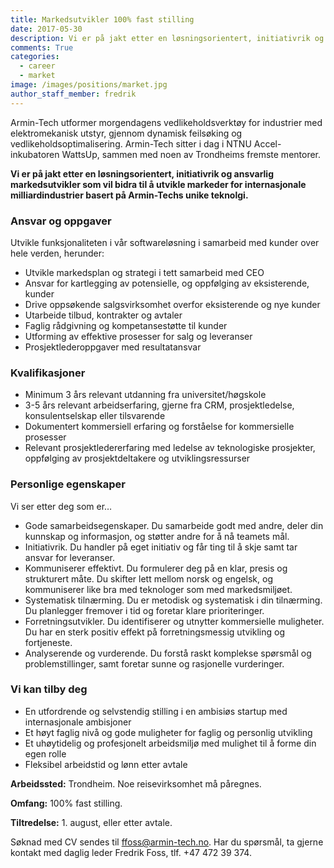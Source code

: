 ```yaml
---
title: Markedsutvikler 100% fast stilling
date: 2017-05-30
description: Vi er på jakt etter en løsningsorientert, initiativrik og ansvarlig markedsutvikler
comments: True
categories:
  - career
  - market
image: /images/positions/market.jpg
author_staff_member: fredrik
---
```


Armin-Tech utformer morgendagens vedlikeholdsverktøy for industrier med elektromekanisk utstyr, gjennom dynamisk feilsøking og vedlikeholdsoptimalisering. Armin-Tech sitter i dag i NTNU Accel-inkubatoren WattsUp, sammen med noen av Trondheims fremste mentorer.

**Vi er på jakt etter en løsningsorientert, initiativrik og ansvarlig markedsutvikler som vil bidra til å utvikle markeder for internasjonale milliardindustrier basert på Armin-Techs unike teknolgi.**

### Ansvar og oppgaver
Utvikle funksjonaliteten i vår softwareløsning i samarbeid med kunder over hele verden, herunder:

- Utvikle markedsplan og strategi i tett samarbeid med CEO
- Ansvar for kartlegging av potensielle, og oppfølging av eksisterende, kunder
- Drive oppsøkende salgsvirksomhet overfor eksisterende og nye kunder
- Utarbeide tilbud, kontrakter og avtaler
- Faglig rådgivning og kompetansestøtte til kunder
- Utforming av effektive prosesser for salg og leveranser
- Prosjektlederoppgaver med resultatansvar

### Kvalifikasjoner
- Minimum 3 års relevant utdanning fra universitet/høgskole
- 3-5 års relevant arbeidserfaring, gjerne fra CRM, prosjektledelse, konsulentselskap eller tilsvarende
- Dokumentert kommersiell erfaring og forståelse for kommersielle prosesser
- Relevant prosjektledererfaring med ledelse av teknologiske prosjekter, oppfølging av prosjektdeltakere og utviklingsressurser


### Personlige egenskaper
Vi ser etter deg som er…

- Gode samarbeidsegenskaper. Du samarbeide godt med andre, deler din kunnskap og informasjon, og støtter andre for å nå teamets mål.
- Initiativrik. Du handler på eget initiativ og får ting til å skje samt tar ansvar for leveranser.
- Kommuniserer effektivt. Du formulerer deg på en klar, presis og strukturert måte. Du skifter lett mellom norsk og engelsk, og kommuniserer like bra med teknologer som med markedsmiljøet.
- Systematisk tilnærming. Du er metodisk og systematisk i din tilnærming. Du planlegger fremover i tid og foretar klare prioriteringer.
- Forretningsutvikler. Du identifiserer og utnytter kommersielle muligheter. Du har en sterk positiv effekt på forretningsmessig utvikling og fortjeneste.
- Analyserende og vurderende. Du forstå raskt komplekse spørsmål og problemstillinger, samt foretar sunne og rasjonelle vurderinger.

### Vi kan tilby deg
- En utfordrende og selvstendig stilling i en ambisiøs startup med internasjonale ambisjoner 
- Et høyt faglig nivå og gode muligheter for faglig og personlig utvikling 
- Et uhøytidelig og profesjonelt arbeidsmiljø med mulighet til å forme din egen rolle
- Fleksibel arbeidstid og lønn etter avtale

**Arbeidssted:** Trondheim. Noe reisevirksomhet må påregnes.

**Omfang:** 100% fast stilling.

**Tiltredelse:** 1. august, eller etter avtale.
 
Søknad med CV sendes til ffoss@armin-tech.no.
Har du spørsmål, ta gjerne kontakt med daglig leder Fredrik Foss, tlf. +47 472 39 374.

